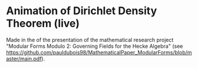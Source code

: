 # Animation of Dirichlet Density Theorem (live)

Made in the of the presentation of the mathematical research project "Modular Forms Modulo 2: Governing Fields for the Hecke Algebra" (see https://github.com/pauldubois98/MathematicalPaper_ModularForms/blob/master/main.pdf).
